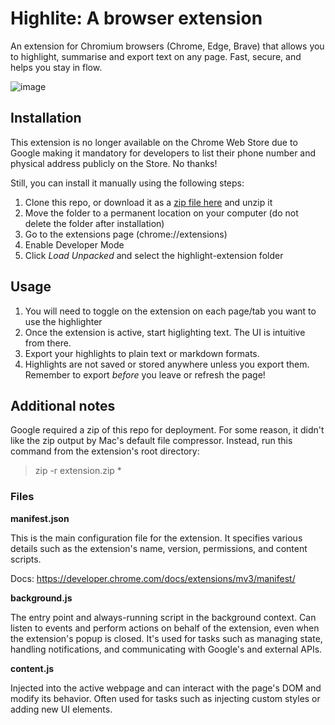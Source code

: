 # Highlite: A browser extension

An extension for Chromium browsers (Chrome, Edge, Brave) that allows you to highlight, summarise and export text on any page. Fast, secure, and helps you stay in flow.

![image](https://github.com/user-attachments/assets/8faad570-3bc1-493a-8002-5334ae49aec9)

## Installation

This extension is no longer available on the Chrome Web Store due to Google making it mandatory for developers to list their phone number and physical address publicly on the Store. No thanks!

Still, you can install it manually using the following steps:

1. Clone this repo, or download it as a [zip file here](/highlight-extension.zip) and unzip it
2. Move the folder to a permanent location on your computer (do not delete the folder after installation)
3. Go to the extensions page (chrome://extensions)
4. Enable Developer Mode
5. Click *Load Unpacked* and select the highlight-extension folder

## Usage

1. You will need to toggle on the extension on each page/tab you want to use the highlighter
2. Once the extension is active, start higlighting text. The UI is intuitive from there.
3. Export your highlights to plain text or markdown formats.
4. Highlights are not saved or stored anywhere unless you export them. Remember to export *before* you leave or refresh the page!

## Additional notes

Google required a zip of this repo for deployment. For some reason, it didn't like the zip output
by Mac's default file compressor. Instead, run this command from the extension's root directory:

> zip -r extension.zip \*

### Files

**manifest.json**

This is the main configuration file for the extension. It specifies various details such as the
extension's name, version, permissions, and content scripts.

Docs: https://developer.chrome.com/docs/extensions/mv3/manifest/

**background.js**

The entry point and always-running script in the background context. Can listen to events and
perform actions on behalf of the extension, even when the extension's popup is closed. It's used for
tasks such as managing state, handling notifications, and communicating with Google's and external
APIs.

**content.js**

Injected into the active webpage and can interact with the page's DOM and modify its behavior. Often
used for tasks such as injecting custom styles or adding new UI elements.
